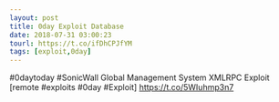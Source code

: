 ```yaml
---
layout: post
title: 0day Exploit Database
date: 2018-07-31 03:00:23
tourl: https://t.co/ifDhCPJfYM
tags: [exploit,0day]
---
```

#0daytoday #SonicWall Global Management System XMLRPC Exploit [remote #exploits #0day #Exploit] https://t.co/5WIuhmp3n7